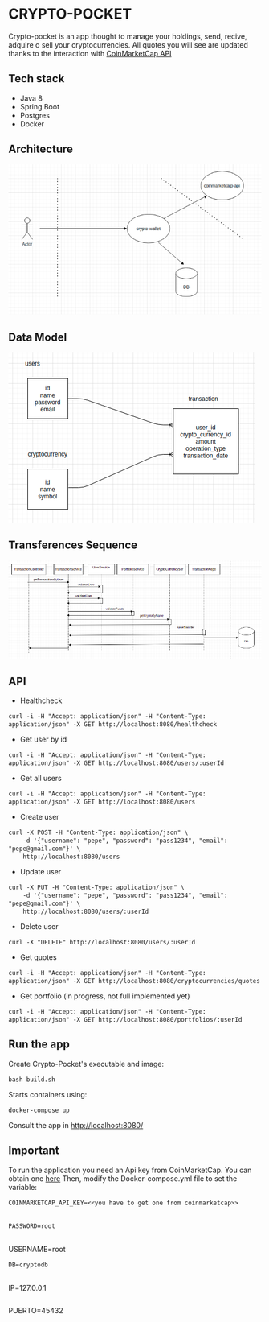 # CRYPTO-POCKET

Crypto-pocket is an app thought to manage your holdings,  send, recive, adquire o sell your cryptocurrencies. All quotes you will see are updated thanks to the interaction with [CoinMarketCap API](https://coinmarketcap.com/ "CoinMarketCap")

## Tech stack
- Java 8
- Spring Boot
- Postgres
- Docker

## Architecture

![Alt text](diagrams/architecture.png?raw=true "Architecture")

## Data Model

![Alt text](diagrams/data-model.png?raw=true "Title")

## Transferences Sequence

![Alt text](diagrams/transference-sequence.png?raw=true "transferences")

## API

* Healthcheck

```
curl -i -H "Accept: application/json" -H "Content-Type: application/json" -X GET http://localhost:8080/healthcheck
```

* Get user by id

```
curl -i -H "Accept: application/json" -H "Content-Type: application/json" -X GET http://localhost:8080/users/:userId
```

* Get all users

```
curl -i -H "Accept: application/json" -H "Content-Type: application/json" -X GET http://localhost:8080/users
```

* Create user

```
curl -X POST -H "Content-Type: application/json" \
    -d '{"username": "pepe", "password": "pass1234", "email": "pepe@gmail.com"}' \
    http://localhost:8080/users
```

* Update user

```
curl -X PUT -H "Content-Type: application/json" \
    -d '{"username": "pepe", "password": "pass1234", "email": "pepe@gmail.com"}' \
    http://localhost:8080/users/:userId
```

* Delete user

```
curl -X "DELETE" http://localhost:8080/users/:userId
```

* Get quotes

```
curl -i -H "Accept: application/json" -H "Content-Type: application/json" -X GET http://localhost:8080/cryptocurrencies/quotes
```

* Get portfolio (in progress, not full implemented yet)

```
curl -i -H "Accept: application/json" -H "Content-Type: application/json" -X GET http://localhost:8080/portfolios/:userId
```

## Run the app

Create Crypto-Pocket's executable and image:

```
bash build.sh
```


Starts containers using:

```
docker-compose up
```

Consult the app in [http://localhost:8080/](http://localhost:8080/ "http://localhost:8080/")

## Important

To run the application you need an Api key from CoinMarketCap. You can obtain one [here](https://coinmarketcap.com/api/)
Then, modify the Docker-compose.yml file to set the variable:

```
COINMARKETCAP_API_KEY=<<you have to get one from coinmarketcap>>
 
```
```
PASSWORD=root
 
``````
USERNAME=root
 
``````
DB=cryptodb
 
``````
IP=127.0.0.1
 
```
```
PUERTO=45432
 
```